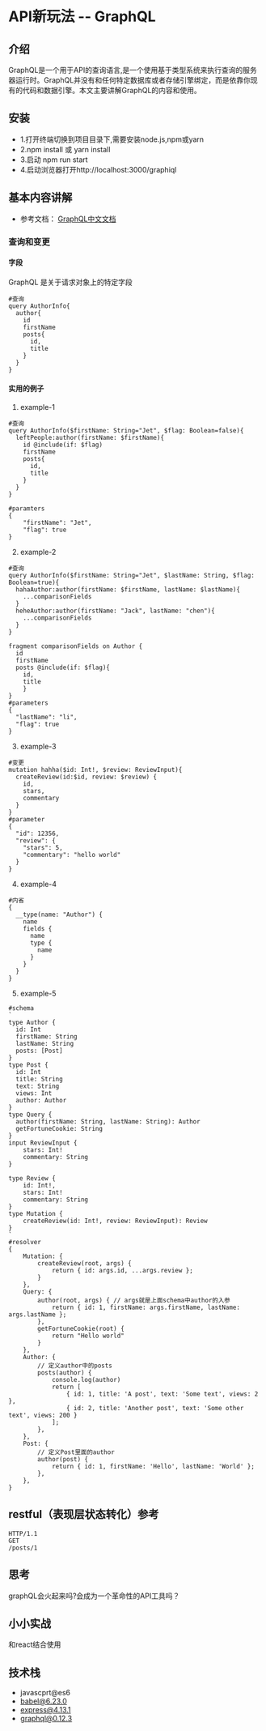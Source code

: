 # API新玩法 -- GraphQL

## 介绍
GraphQL是一个用于API的查询语言,是一个使用基于类型系统来执行查询的服务器运行时。GraphQL并没有和任何特定数据库或者存储引擎绑定，而是依靠你现有的代码和数据引擎。本文主要讲解GraphQL的内容和使用。

## 安装

* 1.打开终端切换到项目目录下,需要安装node.js,npm或yarn
* 2.npm install 或 yarn install
* 3.启动 npm run start
* 4.启动浏览器打开http://localhost:3000/graphiql

## 基本内容讲解
* 参考文档： [GraphQL中文文档](http://www.mchz.com.cn/meichuang/)
### 查询和变更
#### 字段
GraphQL 是关于请求对象上的特定字段
```
#查询
query AuthorInfo{
  author{
    id
    firstName
    posts{
      id,
      title
    }
  }
}
```
#### 实用的例子
1. example-1
```
#查询
query AuthorInfo($firstName: String="Jet", $flag: Boolean=false){
  leftPeople:author(firstName: $firstName){
    id @include(if: $flag)
    firstName
    posts{
      id,
      title
    }
  }
}

#paramters
{
    "firstName": "Jet",
    "flag": true
}
```
2. example-2
```
#查询
query AuthorInfo($firstName: String="Jet", $lastName: String, $flag: Boolean=true){
  hahaAuthor:author(firstName: $firstName, lastName: $lastName){
  	...comparisonFields
  }
  heheAuthor:author(firstName: "Jack", lastName: "chen"){
  	...comparisonFields
  }
}

fragment comparisonFields on Author {
  id
  firstName
  posts @include(if: $flag){
  	id,
    title
	}
}
#parameters
{
  "lastName": "li",
  "flag": true
}
```
3. example-3
```
#变更
mutation hahha($id: Int!, $review: ReviewInput){
  createReview(id:$id, review: $review) {
    id,
    stars,
    commentary
  }
}
#parameter
{
  "id": 12356,
  "review": {
    "stars": 5,
    "commentary": "hello world"
  }
}
```

4. example-4 
```
#内省
{
  __type(name: "Author") {
    name
    fields {
      name
      type {
        name
      }
    }
  }
}

```
5. example-5
```
#schema
`
type Author {  
  id: Int
  firstName: String
  lastName: String
  posts: [Post]
}
type Post { 
  id: Int
  title: String
  text: String
  views: Int
  author: Author
}
type Query { 
  author(firstName: String, lastName: String): Author 
  getFortuneCookie: String
}
input ReviewInput {
    stars: Int!
    commentary: String
}

type Review {
    id: Int!,
    stars: Int!
    commentary: String
}
type Mutation {
    createReview(id: Int!, review: ReviewInput): Review
}
`
#resolver
{
    Mutation: {
        createReview(root, args) {
            return { id: args.id, ...args.review };
        }
    },
    Query: {
        author(root, args) { // args就是上面schema中author的入参
            return { id: 1, firstName: args.firstName, lastName: args.lastName };
        },
        getFortuneCookie(root) {
            return "Hello world"
        }
    },
    Author: {
        // 定义author中的posts
        posts(author) {
            console.log(author)
            return [
                { id: 1, title: 'A post', text: 'Some text', views: 2 },
                { id: 2, title: 'Another post', text: 'Some other text', views: 200 }
            ];
        },
    },
    Post: {
        // 定义Post里面的author
        author(post) {
            return { id: 1, firstName: 'Hello', lastName: 'World' };
        },
    },
}

```

## restful（表现层状态转化）参考
```
HTTP/1.1
GET
/posts/1
```

## 思考
graphQL会火起来吗?会成为一个革命性的API工具吗？

## 小小实战
和react结合使用

## 技术栈
* javascprt@es6
* babel@6.23.0
* express@4.13.1
* graphql@0.12.3

